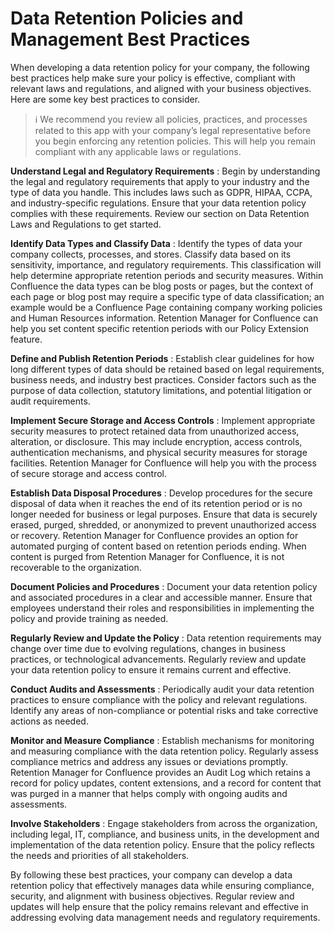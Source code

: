 # Data Retention Policies and Management Best Practices

When developing a data retention policy for your company, the following best practices help make sure your policy is effective, compliant with relevant laws and regulations, and aligned with your business objectives. Here are some key best practices to consider.

> :information_source: We recommend you review all policies, practices, and processes related to this app with your company’s legal representative before you begin enforcing any retention policies. This will help you remain compliant with any applicable laws or regulations.

**Understand Legal and Regulatory Requirements**
: Begin by understanding the legal and regulatory requirements that apply to your industry and the type of data you handle. This includes laws such as GDPR, HIPAA, CCPA, and industry-specific regulations. Ensure that your data retention policy complies with these requirements. Review our section on Data Retention Laws and Regulations to get started.

**Identify Data Types and Classify Data**
: Identify the types of data your company collects, processes, and stores. Classify data based on its sensitivity, importance, and regulatory requirements. This classification will help determine appropriate retention periods and security measures. Within Confluence the data types can be blog posts or pages, but the context of each page or blog post may require a specific type of data classification; an example would be a Confluence Page containing company working policies and Human Resources information. Retention Manager for Confluence can help you set content specific retention periods with our Policy Extension feature.

**Define and Publish Retention Periods**
: Establish clear guidelines for how long different types of data should be retained based on legal requirements, business needs, and industry best practices. Consider factors such as the purpose of data collection, statutory limitations, and potential litigation or audit requirements.

**Implement Secure Storage and Access Controls**
: Implement appropriate security measures to protect retained data from unauthorized access, alteration, or disclosure. This may include encryption, access controls, authentication mechanisms, and physical security measures for storage facilities. Retention Manager for Confluence will help you with the process of secure storage and access control.

**Establish Data Disposal Procedures**
: Develop procedures for the secure disposal of data when it reaches the end of its retention period or is no longer needed for business or legal purposes. Ensure that data is securely erased, purged, shredded, or anonymized to prevent unauthorized access or recovery. Retention Manager for Confluence provides an option for automated purging of content based on retention periods ending. When content is purged from Retention Manager for Confluence, it is not recoverable to the organization.

**Document Policies and Procedures**
: Document your data retention policy and associated procedures in a clear and accessible manner. Ensure that employees understand their roles and responsibilities in implementing the policy and provide training as needed.

**Regularly Review and Update the Policy**
: Data retention requirements may change over time due to evolving regulations, changes in business practices, or technological advancements. Regularly review and update your data retention policy to ensure it remains current and effective.

**Conduct Audits and Assessments**
: Periodically audit your data retention practices to ensure compliance with the policy and relevant regulations. Identify any areas of non-compliance or potential risks and take corrective actions as needed.

**Monitor and Measure Compliance**
: Establish mechanisms for monitoring and measuring compliance with the data retention policy. Regularly assess compliance metrics and address any issues or deviations promptly. Retention Manager for Confluence provides an Audit Log which retains a record for policy updates, content extensions, and a record for content that was purged in a manner that helps comply with ongoing audits and assessments.

**Involve Stakeholders**
: Engage stakeholders from across the organization, including legal, IT, compliance, and business units, in the development and implementation of the data retention policy. Ensure that the policy reflects the needs and priorities of all stakeholders.

By following these best practices, your company can develop a data retention policy that effectively manages data while ensuring compliance, security, and alignment with business objectives. Regular review and updates will help ensure that the policy remains relevant and effective in addressing evolving data management needs and regulatory requirements.
